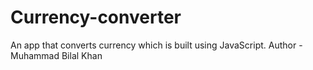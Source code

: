 # Currency-converter
An app that converts currency which is built using JavaScript.
Author - Muhammad Bilal Khan
